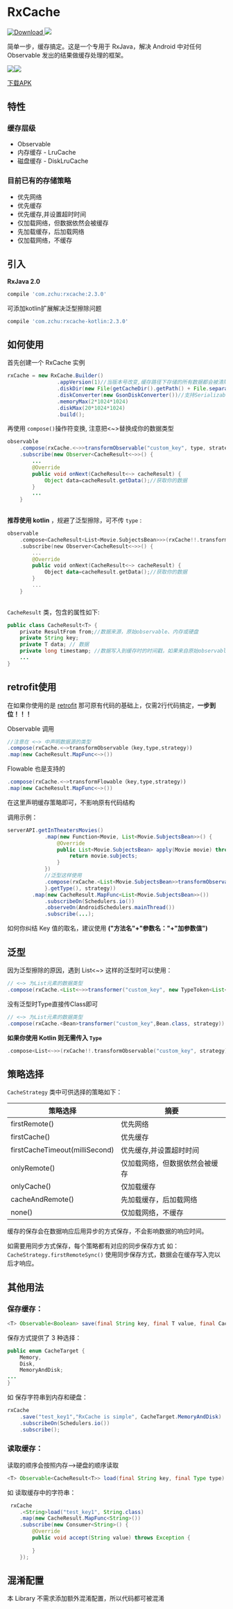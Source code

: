 # RxCache

[ ![Download](https://api.bintray.com/packages/zchu/maven/rxcache/images/download.svg) ](https://bintray.com/zchu/maven/rxcache/_latestVersion)<a href="http://www.methodscount.com/?lib=com.zchu%3Arxcache%3A1.2.6"><img src="https://img.shields.io/badge/Size-42 KB-e91e63.svg"/></a>




简单一步，缓存搞定。这是一个专用于 RxJava，解决 Android 中对任何 Observable 发出的结果做缓存处理的框架。

<img src="/screenshots/s0.gif"  /><img src="/screenshots/s1.gif"  />

[下载APK](https://raw.githubusercontent.com/z-chu/RxCache/master/sample-debug.apk)

## 特性
### 缓存层级

* Observable
* 内存缓存 - LruCache
* 磁盘缓存 - DiskLruCache


### 目前已有的存储策略 

* 优先网络
* 优先缓存
* 优先缓存,并设置超时时间
* 仅加载网络，但数据依然会被缓存
* 先加载缓存，后加载网络
* 仅加载网络，不缓存



## 引入

**RxJava 2.0**
```groovy
compile 'com.zchu:rxcache:2.3.0'
```
可添加kotlin扩展解决泛型擦除问题
```groovy
compile 'com.zchu:rxcache-kotlin:2.3.0'
```

## 如何使用

首先创建一个 RxCache 实例

```java
rxCache = new RxCache.Builder()
                .appVersion(1)//当版本号改变,缓存路径下存储的所有数据都会被清除掉
                .diskDir(new File(getCacheDir().getPath() + File.separator + "data-cache"))
                .diskConverter(new GsonDiskConverter())//支持Serializable、Json(GsonDiskConverter)
                .memoryMax(2*1024*1024)
                .diskMax(20*1024*1024)
                .build();
```
再使用 `compose()`操作符变换, 注意把<~>替换成你的数据类型
```java
observable
	.compose(rxCache.<~>>transformObservable("custom_key", type, strategy))
	.subscribe(new Observer<CacheResult<~>>() {
		...
		@Override
		public void onNext(CacheResult<~> cacheResult) {
			Object data=cacheResult.getData();//获取你的数据
		}
		...
	}
	
```

**推荐使用 kotlin** ，规避了泛型擦除，可不传 `type` :
```kotlin
observable
	.compose<CacheResult<List<Movie.SubjectsBean>>>(rxCache!!.transformObservable("getInTheatersMovies", strategy))
	.subscribe(new Observer<CacheResult<~>>() {
		...
		@Override
		public void onNext(CacheResult<~> cacheResult) {
			Object data=cacheResult.getData();//获取你的数据
		}
		...
	}
	
```

`CacheResult` 类，包含的属性如下:

```java
public class CacheResult<T> {
    private ResultFrom from;//数据来源，原始observable、内存或硬盘
    private String key;
    private T data; // 数据
    private long timestamp; //数据写入到缓存时的时间戳，如果来自原始observable则为0
	...
}
```

## retrofit使用

在如果你使用的是 [retrofit](https://github.com/square/retrofit) 那可原有代码的基础上，仅需2行代码搞定，**一步到位！！！**

Observable 调用
```java
//注意在 <~> 中声明数据源的类型
.compose(rxCache.<~>transformObservable（key,type,strategy))
.map(new CacheResult.MapFunc<~>())
```
Flowable 也是支持的
```java
.compose(rxCache.<~>transformFlowable（key,type,strategy))
.map(new CacheResult.MapFunc<~>())
```
在这里声明缓存策略即可，不影响原有代码结构

调用示例：
```java
serverAPI.getInTheatersMovies()
            .map(new Function<Movie, List<Movie.SubjectsBean>>() {
                @Override
                public List<Movie.SubjectsBean> apply(Movie movie) throws Exception {
                    return movie.subjects;
                }
            })
            //泛型这样使用
            .compose(rxCache.<List<Movie.SubjectsBean>>transformObservable("getInTheatersMovies", new TypeToken<List<Movie.SubjectsBean>>() {
            }.getType(), strategy))
	    .map(new CacheResult.MapFunc<List<Movie.SubjectsBean>>())
            .subscribeOn(Schedulers.io())
            .observeOn(AndroidSchedulers.mainThread())
            .subscribe(...);

```
如何你纠结 Key 值的取名，建议使用 **("方法名"+"参数名："+"加参数值")**

## 泛型
因为泛型擦除的原因，遇到 List<~> 这样的泛型时可以使用：

```java
// <~> 为List元素的数据类型
.compose(rxCache.<List<~>>transformer("custom_key", new TypeToken<List<~>>() {}.getType(), strategy))
```

没有泛型时Type直接传Class即可
```java
// <~> 为List元素的数据类型
.compose(rxCache.<Bean>transformer("custom_key",Bean.class, strategy))
```

**如果你使用 Kotlin 则无需传入 `Type`**
```kotlin
.compose<List<~>>(rxCache!!.transformObservable("custom_key", strategy))
```

## 策略选择
`CacheStrategy` 类中可供选择的策略如下：

 策略选择                   | 摘要      
 ------------------------- | ------- 
 firstRemote()             | 优先网络
 firstCache() |优先缓存
 firstCacheTimeout(milliSecond) |优先缓存,并设置超时时间
 onlyRemote() | 仅加载网络，但数据依然会被缓存
 onlyCache()           | 仅加载缓存 
 cacheAndRemote()              | 先加载缓存，后加载网络   
 none()              | 仅加载网络，不缓存

缓存的保存会在数据响应后用异步的方式保存，不会影响数据的响应时间。

如需要用同步方式保存，每个策略都有对应的同步保存方式
如： `CacheStrategy.firstRemoteSync()`
使用同步保存方式，数据会在缓存写入完以后才响应。

## 其他用法

### 保存缓存：
```java
<T> Observable<Boolean> save(final String key, final T value, final CacheTarget target)
```
保存方式提供了 3 种选择：
```java
public enum CacheTarget {
    Memory,
    Disk,
    MemoryAndDisk;
...
}
```
如 保存字符串到内存和硬盘：
```java
rxCache
	.save("test_key1","RxCache is simple", CacheTarget.MemoryAndDisk)
	.subscribeOn(Schedulers.io())
	.subscribe();
```

### 读取缓存：
读取的顺序会按照内存-->硬盘的顺序读取
```java
<T> Observable<CacheResult<T>> load(final String key, final Type type)
```
如 读取缓存中的字符串：
```java
 rxCache
	.<String>load("test_key1", String.class)
	.map(new CacheResult.MapFunc<String>())
	.subscribe(new Consumer<String>() {
		@Override
		public void accept(String value) throws Exception {
			
		}
	});
```


## 混淆配置
本 Library 不需求添加额外混淆配置，所以代码都可被混淆


